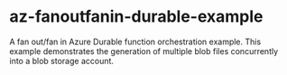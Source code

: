 # az-fanoutfanin-durable-example
A fan out/fan in Azure Durable function orchestration example. This example demonstrates the generation of multiple blob files concurrently into a blob storage account.
